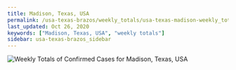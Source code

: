 ```yaml
---
title: Madison, Texas, USA
permalink: /usa-texas-brazos/weekly_totals/usa-texas-madison-weekly_totals.html
last_updated: Oct 26, 2020
keywords: ["Madison, Texas, USA", "weekly totals"]
sidebar: usa-texas-brazos_sidebar
---
```


![Weekly Totals of Confirmed Cases for Madison, Texas, USA](/covid_tracker/images/graphs/usa-texas-madison-weekly_totals_graph.png)
